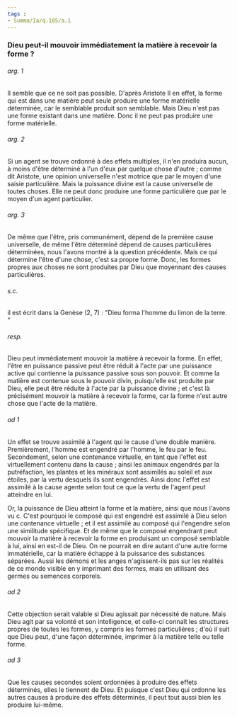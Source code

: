 ```yaml
---
tags : 
- Summa/Ia/q.105/a.1
---
```


### Dieu peut-il mouvoir immédiatement la matière à recevoir la forme ?



###### arg. 1
Il semble que ce ne soit pas possible. D'après Aristote Il en effet, la forme qui est dans une matière peut seule produire une forme matérielle déterminée, car le semblable produit son semblable. Mais Dieu n'est pas une forme existant dans une matière. Donc il ne peut pas produire une forme matérielle. 

###### arg. 2
Si un agent se trouve ordonné à des effets multiples, il n'en produira aucun, à moins d'être déterminé à l'un d'eux par quelque chose d'autre ; comme dit Aristote, une opinion universelle n'est motrice que par le moyen d'une saisie particulière. Mais la puissance divine est la cause universelle de toutes choses. Elle ne peut donc produire une forme particulière que par le moyen d'un agent particulier. 

###### arg. 3
De même que l'être, pris communément, dépend de la première cause universelle, de même l'être déterminé dépend de causes particulières déterminées, nous l'avons montré à la question précédente. Mais ce qui détermine l'être d'une chose, c'est sa propre forme. Donc, les formes propres aux choses ne sont produites par Dieu que moyennant des causes particulières. 

###### s.c.
il est écrit dans la Genèse (2, 7) : "Dieu forma l'homme du limon de la terre. " 

###### resp.
Dieu peut immédiatement mouvoir la matière à recevoir la forme. En effet, l'être en puissance passive peut être réduit à l'acte par une puissance active qui contienne la puissance passive sous son pouvoir. Et comme la matière est contenue sous le pouvoir divin, puisqu'elle est produite par Dieu, elle peut être réduite à l'acte par la puissance divine ; et c'est là précisément mouvoir la matière à recevoir la forme, car la forme n'est autre chose que l'acte de la matière. 

###### ad 1
Un effet se trouve assimilé à l'agent qui le cause d'une double manière. Premièrement, l'homme est engendré par l'homme, le feu par le feu. Secondement, selon une contenance virtuelle, en tant que l'effet est virtuellement contenu dans la cause ; ainsi les animaux engendrés par la putréfaction, les plantes et les minéraux sont assimilés au soleil et aux étoiles, par la vertu desquels ils sont engendrés. Ainsi donc l'effet est assimilé à la cause agente selon tout ce que la vertu de l'agent peut atteindre en lui. 

Or, la puissance de Dieu atteint la forme et la matière, ainsi que nous l'avons vu c. C'est pourquoi le composé qui est engendré est assimilé à Dieu selon une contenance virtuelle ; et il est assimilé au composé qui l'engendre selon une similitude spécifique. Et de même que le composé engendrant peut mouvoir la matière à recevoir la forme en produisant un composé semblable à lui, ainsi en est-il de Dieu. On ne pourrait en dire autant d'une autre forme immatérielle, car la matière échappe à la puissance des substances séparées. Aussi les démons et les anges n'agissent-ils pas sur les réalités de ce monde visible en y imprimant des formes, mais en utilisant des germes ou semences corporels. 

###### ad 2
Cette objection serait valable si Dieu agissait par nécessité de nature. Mais Dieu agit par sa volonté et son intelligence, et celle-ci connaît les structures propres de toutes les formes, y compris les formes particulières ; d'où il suit que Dieu peut, d'une façon déterminée, imprimer à la matière telle ou telle forme. 

###### ad 3
Que les causes secondes soient ordonnées à produire des effets déterminés, elles le tiennent de Dieu. Et puisque c'est Dieu qui ordonne les autres causes à produire des effets déterminés, il peut tout aussi bien les produire lui-même. 

